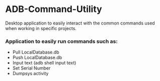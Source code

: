 # ADB-Command-Utility
Desktop application to easily interact with the common commands used when working in specific projects.


### Application to easily run commands such as:
- Pull LocalDatabase.db
- Push LocalDatabase.db
- Input text (adb shell input text)
- Set Serial Number
- Dumpsys activity
